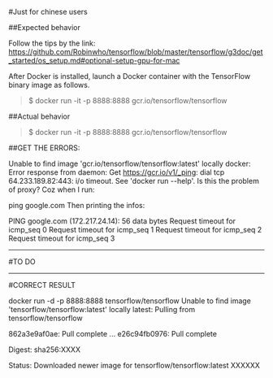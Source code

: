 #Just for chinese users

##Expected behavior

Follow the tips by the link:
https://github.com/Robinwho/tensorflow/blob/master/tensorflow/g3doc/get_started/os_setup.md#optional-setup-gpu-for-mac

After Docker is installed, launch a Docker container with the TensorFlow binary image as follows.
>$ docker run -it -p 8888:8888 gcr.io/tensorflow/tensorflow

##Actual behavior

>$ docker run -it -p 8888:8888 gcr.io/tensorflow/tensorflow

##GET THE ERRORS:

Unable to find image 'gcr.io/tensorflow/tensorflow:latest' locally
docker: Error response from daemon: Get https://gcr.io/v1/_ping: dial tcp 64.233.189.82:443: i/o timeout.
See 'docker run --help'.
Is this the problem of proxy? Coz when I run:

ping google.com
Then printing the infos:

PING google.com (172.217.24.14): 56 data bytes
Request timeout for icmp_seq 0
Request timeout for icmp_seq 1
Request timeout for icmp_seq 2
Request timeout for icmp_seq 3

------------------------------------------------------------------------------------------------------------------------------------
#TO DO

------------------------------------------------------------------------------------------------------------------------------------
#CORRECT RESULT

docker run -d -p 8888:8888 tensorflow/tensorflow
Unable to find image 'tensorflow/tensorflow:latest' locally
latest: Pulling from tensorflow/tensorflow

862a3e9af0ae: Pull complete 
...
e26c94fb0976: Pull complete 

Digest: sha256:XXXX

Status: Downloaded newer image for tensorflow/tensorflow:latest XXXXXX
